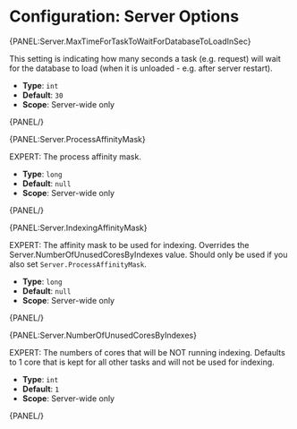 # Configuration: Server Options

{PANEL:Server.MaxTimeForTaskToWaitForDatabaseToLoadInSec}

This setting is indicating how many seconds a task (e.g. request) will wait for the database to load (when it is unloaded - e.g. after server restart).

- **Type**: `int`
- **Default**: `30`
- **Scope**: Server-wide only

{PANEL/}

{PANEL:Server.ProcessAffinityMask}

EXPERT: The process affinity mask.

- **Type**: `long`
- **Default**: `null`
- **Scope**: Server-wide only

{PANEL/}

{PANEL:Server.IndexingAffinityMask}

EXPERT: The affinity mask to be used for indexing. Overrides the Server.NumberOfUnusedCoresByIndexes value. Should only be used if you also set `Server.ProcessAffinityMask`.

- **Type**: `long`
- **Default**: `null`
- **Scope**: Server-wide only

{PANEL/}

{PANEL:Server.NumberOfUnusedCoresByIndexes}

EXPERT: The numbers of cores that will be NOT running indexing. Defaults to 1 core that is kept for all other tasks and will not be used for indexing.

- **Type**: `int`
- **Default**: `1`
- **Scope**: Server-wide only

{PANEL/}
